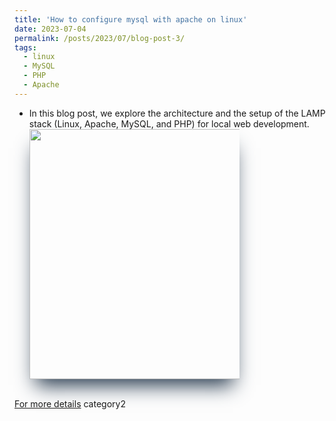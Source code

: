```yaml
---
title: 'How to configure mysql with apache on linux'
date: 2023-07-04
permalink: /posts/2023/07/blog-post-3/
tags:
  - linux
  - MySQL
  - PHP
  - Apache
---
```

- In this blog post, we explore the architecture and  the  setup of the  LAMP stack (Linux, Apache, MySQL, and PHP) for local web development. <br>
   <div style="width:70%">
  <img style="box-shadow: rgb(38, 57, 77) 0px 20px 30px -10px;height:400px" src="https://miro.medium.com/v2/resize:fit:720/format:webp/1*fz84_1AS0T14JjarqcNaug.png"></div> 
<br>
<a href="https://medium.com/@yahyasghiouri1998/how-to-setup-lamp-stack-2839f5d16454" alt="LAMP stack">For more details</a>
category2